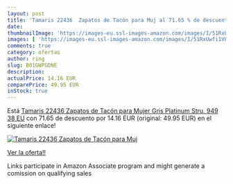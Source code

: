 ```yaml
---
layout: post
title: 'Tamaris 22436  Zapatos de Tacón para Muj al 71.65 % de descuento'
date: 
thumbnailImage: 'https://images-eu.ssl-images-amazon.com/images/I/51RxUwfi1VL._SL200_.jpg'
images: [ 'https://images-eu.ssl-images-amazon.com/images/I/51RxUwfi1VL._SL200_.jpg' ]
comments: true
category: ofertas
author: ring
slug: B01GWPGDNE
description:
actualPrice: 14.16 EUR
comparePrice: 49.95 EUR
inStock: true
---
```


Está [Tamaris 22436  Zapatos de Tacón para Mujer  Gris  Platinum Stru. 949   38 EU](https://www.amazon.es/dp/B01GWPGDNE/?tag=tolees-21) con 71.65 de descuento por 14.16 EUR (original: 49.95 EUR) en el siguiente enlace!

[![Tamaris 22436  Zapatos de Tacón para Muj](https://images-eu.ssl-images-amazon.com/images/I/51RxUwfi1VL._SL200_.jpg)](https://www.amazon.es/dp/B01GWPGDNE/?tag=tolees-21)

[Ver la oferta!!](https://www.amazon.es/dp/B01GWPGDNE/?tag=tolees-21)

Links participate in Amazon Associate program and might generate a comission on qualifying sales


